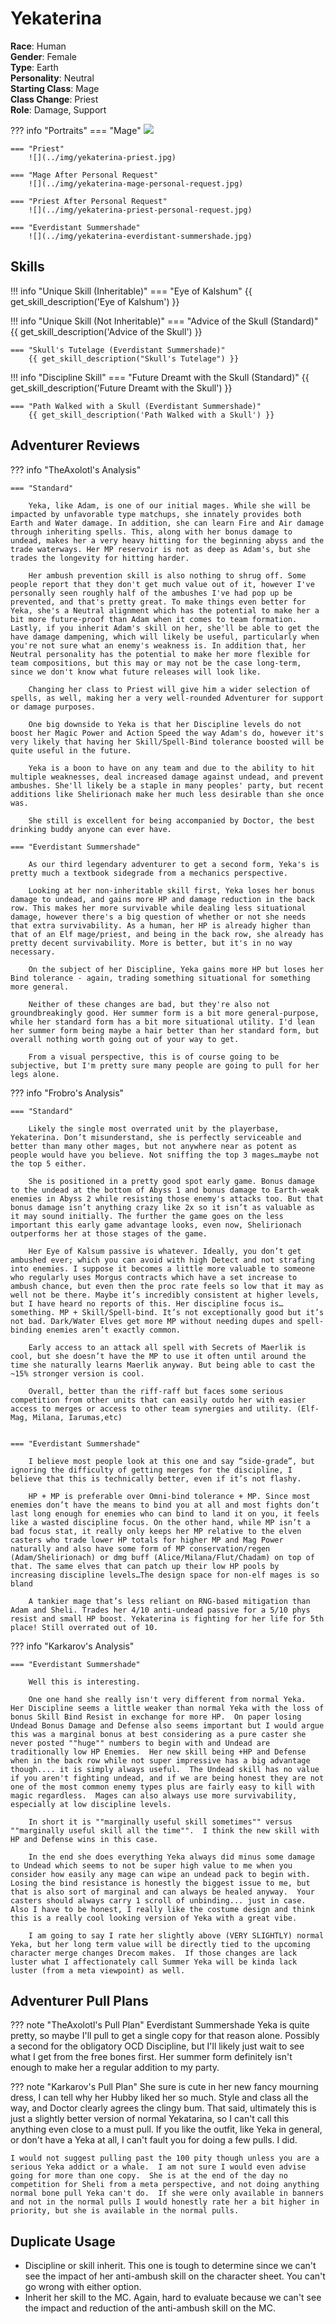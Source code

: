 # Yekaterina

**Race**: Human  
**Gender**: Female  
**Type**: Earth  
**Personality**: Neutral  
**Starting Class**: Mage  
**Class Change**: Priest  
**Role**: Damage, Support

??? info "Portraits"
    === "Mage"
        ![](../img/yekaterina-mage.jpg)

    === "Priest"
        ![](../img/yekaterina-priest.jpg)

    === "Mage After Personal Request"
        ![](../img/yekaterina-mage-personal-request.jpg)

    === "Priest After Personal Request"
        ![](../img/yekaterina-priest-personal-request.jpg)

    === "Everdistant Summershade"
        ![](../img/yekaterina-everdistant-summershade.jpg)

## Skills

!!! info "Unique Skill (Inheritable)"
    === "Eye of Kalshum"
        {{ get_skill_description('Eye of Kalshum') }}

!!! info "Unique Skill (Not Inheritable)"
    === "Advice of the Skull (Standard)"
        {{ get_skill_description('Advice of the Skull') }}

    === "Skull's Tutelage (Everdistant Summershade)"
        {{ get_skill_description("Skull's Tutelage") }}

!!! info "Discipline Skill"
    === "Future Dreamt with the Skull (Standard)"
        {{ get_skill_description('Future Dreamt with the Skull') }}

    === "Path Walked with a Skull (Everdistant Summershade)"
        {{ get_skill_description('Path Walked with a Skull') }}
        

## Adventurer Reviews

??? info "TheAxolotl's Analysis"

    === "Standard"

        Yeka, like Adam, is one of our initial mages. While she will be impacted by unfavorable type matchups, she innately provides both Earth and Water damage. In addition, she can learn Fire and Air damage through inheriting spells. This, along with her bonus damage to undead, makes her a very heavy hitting for the beginning abyss and the trade waterways. Her MP reservoir is not as deep as Adam's, but she trades the longevity for hitting harder.

        Her ambush prevention skill is also nothing to shrug off. Some people report that they don't get much value out of it, however I've personally seen roughly half of the ambushes I've had pop up be prevented, and that's pretty great. To make things even better for Yeka, she's a Neutral alignment which has the potential to make her a bit more future-proof than Adam when it comes to team formation. Lastly, if you inherit Adam's skill on her, she'll be able to get the have damage dampening, which will likely be useful, particularly when you're not sure what an enemy's weakness is. In addition that, her Neutral personality has the potential to make her more flexible for team compositions, but this may or may not be the case long-term, since we don't know what future releases will look like.

        Changing her class to Priest will give him a wider selection of spells, as well, making her a very well-rounded Adventurer for support or damage purposes.

        One big downside to Yeka is that her Discipline levels do not boost her Magic Power and Action Speed the way Adam's do, however it's very likely that having her Skill/Spell-Bind tolerance boosted will be quite useful in the future.

        Yeka is a boon to have on any team and due to the ability to hit multiple weaknesses, deal increased damage against undead, and prevent ambushes. She'll likely be a staple in many peoples' party, but recent additions like Shelirionach make her much less desirable than she once was.

        She still is excellent for being accompanied by Doctor, the best drinking buddy anyone can ever have.

    === "Everdistant Summershade"

        As our third legendary adventurer to get a second form, Yeka's is pretty much a textbook sidegrade from a mechanics perspective.
        
        Looking at her non-inheritable skill first, Yeka loses her bonus damage to undead, and gains more HP and damage reduction in the back row. This makes her more survivable while dealing less situational damage, however there's a big question of whether or not she needs that extra survivability. As a human, her HP is already higher than that of an Elf mage/priest, and being in the back row, she already has pretty decent survivability. More is better, but it's in no way necessary.

        On the subject of her Discipline, Yeka gains more HP but loses her Bind tolerance - again, trading something situational for something more general.

        Neither of these changes are bad, but they're also not groundbreakingly good. Her summer form is a bit more general-purpose, while her standard form has a bit more situational utility. I'd lean her summer form being maybe a hair better than her standard form, but overall nothing worth going out of your way to get.

        From a visual perspective, this is of course going to be subjective, but I'm pretty sure many people are going to pull for her legs alone.

??? info "Frobro's Analysis"

    === "Standard"
        
        Likely the single most overrated unit by the playerbase, Yekaterina. Don’t misunderstand, she is perfectly serviceable and better than many other mages, but not anywhere near as potent as people would have you believe. Not sniffing the top 3 mages…maybe not the top 5 either.

        She is positioned in a pretty good spot early game. Bonus damage to the undead at the bottom of Abyss 1 and bonus damage to Earth-weak enemies in Abyss 2 while resisting those enemy's attacks too. But that bonus damage isn’t anything crazy like 2x so it isn’t as valuable as it may sound initially. The further the game goes on the less important this early game advantage looks, even now, Shelirionach outperforms her at those stages of the game.

        Her Eye of Kalsum passive is whatever. Ideally, you don’t get ambushed ever; which you can avoid with high Detect and not strafing into enemies. I suppose it becomes a little more valuable to someone who regularly uses Morgus contracts which have a set increase to ambush chance, but even then the proc rate feels so low that it may as well not be there. Maybe it’s incredibly consistent at higher levels, but I have heard no reports of this. Her discipline focus is…something. MP + Skill/Spell-bind. It’s not exceptionally good but it’s not bad. Dark/Water Elves get more MP without needing dupes and spell-binding enemies aren’t exactly common.

        Early access to an attack all spell with Secrets of Maerlik is cool, but she doesn’t have the MP to use it often until around the time she naturally learns Maerlik anyway. But being able to cast the ~15% stronger version is cool.

        Overall, better than the riff-raff but faces some serious competition from other units that can easily outdo her with easier access to merges or access to other team synergies and utility. (Elf-Mag, Milana, Iarumas,etc)


    === "Everdistant Summershade"

        I believe most people look at this one and say “side-grade”, but ignoring the difficulty of getting merges for the discipline, I believe that this is technically better, even if it’s not flashy.

        HP + MP is preferable over Omni-bind tolerance + MP. Since most enemies don’t have the means to bind you at all and most fights don’t last long enough for enemies who can bind to land it on you, it feels like a wasted discipline focus. On the other hand, while MP isn’t a bad focus stat, it really only keeps her MP relative to the elven casters who trade lower HP totals for higher MP and Mag Power naturally and also have some form of MP conservation/regen (Adam/Shelirionach) or dmg buff (Alice/Milana/Flut/Chadam) on top of that. The same elves that can patch up their low HP pools by increasing discipline levels…The design space for non-elf mages is so bland

        A tankier mage that’s less reliant on RNG-based mitigation than Adam and Sheli. Trades her 4/10 anti-undead passive for a 5/10 phys resist and small HP boost. Yekaterina is fighting for her life for 5th place! Still overrated out of 10.

??? info "Karkarov's Analysis"

    === "Everdistant Summershade"

        Well this is interesting.

        One one hand she really isn't very different from normal Yeka.  Her Discipline seems a little weaker than normal Yeka with the loss of bonus Skill Bind Resist in exchange for more HP.  On paper losing Undead Bonus Damage and Defense also seems important but I would argue this was a marginal bonus at best considering as a pure caster she never posted ""huge"" numbers to begin with and Undead are traditionally low HP Enemies.  Her new skill being +HP and Defense when in the back row while not super impressive has a big advantage though.... it is simply always useful.  The Undead skill has no value if you aren't fighting undead, and if we are being honest they are not one of the most common enemy types plus are fairly easy to kill with magic regardless.  Mages can also always use more survivability, especially at low discipline levels.

        In short it is ""marginally useful skill sometimes"" versus ""marginally useful skill all the time"".  I think the new skill with HP and Defense wins in this case.

        In the end she does everything Yeka always did minus some damage to Undead which seems to not be super high value to me when you consider how easily any mage can wipe an undead pack to begin with.  Losing the bind resistance is honestly the biggest issue to me, but that is also sort of marginal and can always be healed anyway.  Your casters should always carry 1 scroll of unbinding... just in case.  Also I have to be honest, I really like the costume design and think this is a really cool looking version of Yeka with a great vibe.

        I am going to say I rate her slightly above (VERY SLIGHTLY) normal Yeka, but her long term value will be directly tied to the upcoming character merge changes Drecom makes.  If those changes are lack luster what I affectionately call Summer Yeka will be kinda lack luster (from a meta viewpoint) as well.

## Adventurer Pull Plans

??? note "TheAxolotl's Pull Plan"
    Everdistant Summershade Yeka is quite pretty, so maybe I'll pull to get a single copy for that reason alone. Possibly a second for the obligatory OCD Discipline, but I'll likely just wait to see what I get from the free bones first. Her summer form definitely isn't enough to make her a regular addition to my party.

??? note "Karkarov's Pull Plan"
    She sure is cute in her new fancy mourning dress, I can tell why her Hubby liked her so much.  Style and class all the way, and Doctor clearly agrees the clingy bum.  That said, ultimately this is just a slightly better version of normal Yekatarina, so I can't call this anything even close to a must pull.  If you like the outfit, like Yeka in general, or don't have a Yeka at all, I can't fault you for doing a few pulls.  I did.

    I would not suggest pulling past the 100 pity though unless you are a serious Yeka addict or a whale.  I am not sure I would even advise going for more than one copy.  She is at the end of the day no competition for Sheli from a meta perspective, and not doing anything normal bone pull Yeka can't do.  If she were only available in banners and not in the normal pulls I would honestly rate her a bit higher in priority, but she is available in the normal pulls.

## Duplicate Usage

* Discipline or skill inherit. This one is tough to determine since we can't see the impact of her anti-ambush skill on the character sheet. You can't go wrong with either option.
* Inherit her skill to the MC. Again, hard to evaluate because we can't see the impact and reduction of the anti-ambush skill on the MC.
